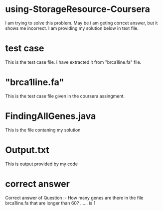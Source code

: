 # using-StorageResource-Coursera
I am trying to solve this problem. May be i am geting corrcet answer, but it shows me incorrect. I am providing my solution below in text file.  

# test case
This is the test case file. I have extracted it from "brca1line.fa" file. 

# "brca1line.fa" 
This is the test case file given in the coursera assingment.

# FindingAllGenes.java 
This is the file contaning my solution

# Output.txt
This is output provided by my code

# correct answer 
Correct answer of Question :- How many genes are there in the file brca1line.fa that are longer than 60? ......  is 1
